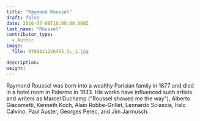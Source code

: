```yaml
---
title: "Raymond Roussel"
draft: false
date: 2016-07-08T16:00:00.000Z
last_name: "Roussel"
contributor_type:
  - Author
image:
  file: 9780811226455_IL_1.jpg

description:
weight:
---
```


Raymond Roussel was born into a wealthy Parisian family in 1877 and died in a hotel room in Palermo in 1933. His works have influenced such artists and writers as Marcel Duchamp ("Roussel showed me the way"), Alberto Giacometti, Kenneth Koch, Alain Robbe-Grillet, Leonardo Sciascia, Italo Calvino, Paul Auster, Georges Perec, and Jim Jarmusch.


